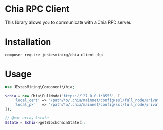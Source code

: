 Chia RPC Client
===============

This library allows you to communicate with a Chia RPC server.

# Installation

`composer require jestesmining/chia-client-php`


# Usage

```php
use JEstesMining\Component\Chia;

$chia = new Chia\FullNode('https://127.0.0.1:8555', [
    'local_cert' => '/path/to/.chia/mainnet/config/ssl/full_node/private_full_node.crt',
    'local_pk'   => '/path/to/.chia/mainnet/config/ssl/full_node/private_full_node.key',
]);

// @var array $state
$state = $chia->getBlockchainState();
```
